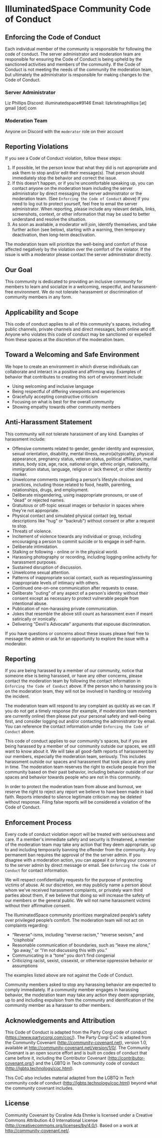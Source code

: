 # IlluminatedSpace Community Code of Conduct

## Enforcing the Code of Conduct

Each individual member of the community is responsible for following the code of conduct.
The server administrator and moderation team are responsible for ensuring the Code of Conduct is being upheld by the sanctioned activities and members of the community. If the Code of Conduct is not meeting the needs of the community the moderation team, but ultimately the administrator is responsible for making changes to the Code of Conduct.

### Server Administrator

Liz Phillips
Discord: illuminatedspace#9146
Email: lizkristinaphillips [at] gmail [dot] com

### Moderation Team

Anyone on Discord with the `moderator` role on their account

## Reporting Violations

If you see a Code of Conduct violation, follow these steps:

1. If possible, let the person know that what they did is not appropriate and ask them to stop and/or edit their message(s). That person should immediately stop the behavior and correct the issue.
2. If this doesn’t happen, or if you’re uncomfortable speaking up, you can contact anyone on the moderation team including the server administrator by direct messaging the server administrator or the moderation team. (See `Enforcing the Code of Conduct` above) If you need to log out to protect yourself, feel free to email the server administrator. When reporting, please include any relevant details, links, screenshots, context, or other information that may be used to better understand and resolve the situation.
3. As soon as available, a moderator will join, identify themselves, and take further action (see below), starting with a warning, then temporary deactivation, then long-term deactivation.

The moderation team will prioritize the well-being and comfort of those affected negatively by the violation over the comfort of the violator.
If the issue is with a moderator please contact the server administrator directly.

## Our Goal

This community is dedicated to providing an inclusive community for members to learn and socialize in a welcoming, respectful, and harassment-free environment. We do not tolerate harassment or discrimination of community members in any form.

## Applicability and Scope

This code of conduct applies to all of this community's spaces, including public channels, private channels and direct messages, both online and off. Anyone who violates this code of conduct may be sanctioned or expelled from these spaces at the discretion of the moderation team.

## Toward a Welcoming and Safe Environment

We hope to create an environment in which diverse individuals can collaborate and interact in a positive and affirming way. Examples of behavior that contributes to creating this sort of environment include:

- Using welcoming and inclusive language
- Being respectful of differing viewpoints and experiences
- Gracefully accepting constructive criticism
- Focusing on what is best for the overall community
- Showing empathy towards other community members

## Anti-Harassment Statement

This community will not tolerate harassment of any kind. Examples of harassment include:

- Offensive comments related to gender, gender identity and expression, sexual orientation, disability, mental illness, neuro(a)typicality, physical appearance, pregnancy status, veteran status, political affiliation, marital status, body size, age, race, national origin, ethnic origin, nationality, immigration status, language, religion or lack thereof, or other identity marker.
- Unwelcome comments regarding a person's lifestyle choices and practices, including those related to food, health, parenting, relationships, drugs, and employment.
- Deliberate misgendering, using inappropriate pronouns, or use of "dead" or rejected names.
- Gratuitous or off-topic sexual images or behavior in spaces where they're not appropriate.
- Physical contact and simulated physical contact (eg, textual descriptions like "hug" or "backrub") without consent or after a request to stop.
- Threats of violence.
- Incitement of violence towards any individual or group, including encouraging a person to commit suicide or to engage in self-harm.
- Deliberate intimidation.
- Stalking or following - online or in the physical world.
- Harassing photography or recording, including logging online activity for harassment purposes.
- Sustained disruption of discussion.
- Unwelcome sexual attention.
- Patterns of inappropriate social contact, such as requesting/assuming inappropriate levels of intimacy with others.
- Continued one-on-one communication after requests to cease.
- Deliberate "outing" of any aspect of a person's identity without their consent except as necessary to protect vulnerable people from intentional abuse.
- Publication of non-harassing private communication.
- Jokes that resemble the above still count as harassment even if meant satirically or ironically.
- Delivering "Devil's Advocate" arguments that espouse discrimination.

If you have questions or concerns about these issues please feel free to message the admin or ask for an opportunity to explore the issue with a moderator.

## Reporting

If you are being harassed by a member of our community, notice that someone else is being harassed, or have any other concerns, please contact the moderation team by following the contact information in `Enforcing the Code of Conduct` above. If the person who is harassing you is on the moderation team, they will not be involved in handling or resolving the incident.

The moderation team will respond to any complaint as quickly as we can. If you do not get a timely response (for example, if moderation team members are currently online) then please put your personal safety and well-being first, and consider logging out and/or contacting the administrator by email. You can reference the contact information under `Enforcing the Code of Conduct` above.

This code of conduct applies to our community's spaces, but if you are being harassed by a member of our community outside our spaces, we still want to know about it. We will take all good-faith reports of harassment by our members, especially the moderation team, seriously. This includes harassment outside our spaces and harassment that took place at any point in time. The moderation team reserves the right to exclude people from the community based on their past behavior, including behavior outside of our spaces and behavior towards people who are not in this community.

In order to protect the moderation team from abuse and burnout, we reserve the right to reject any report we believe to have been made in bad faith. Reports intended to silence legitimate criticism may be deleted without response. Filing false reports will be considered a violation of the Code of Conduct.

## Enforcement Process

Every code of conduct violation report will be treated with seriousness and care. If a member's immediate safety and security is threatened, a member of the moderation team may take any action that they deem appropriate, up to and including temporarily banning the offender from the community. Any permanent ban requires the approval of the the server admin. If you disagree with a moderation action, you can appeal it or bring your concerns to the server admin by direct message or email. See `Enforcing the Code of Conduct` for contact information.

We will respect confidentiality requests for the purpose of protecting victims of abuse. At our discretion, we may publicly name a person about whom we've received harassment complaints, or privately warn third parties about them, if we believe that doing so will increase the safety of our members or the general public. We will not name harassment victims without their affirmative consent.

The IlluminatedSpace community prioritizes marginalized people’s safety over privileged people’s comfort. The moderation team will not act on complaints regarding:

- “Reverse”-isms, including “reverse racism,” “reverse sexism,” and “cisphobia”
- Reasonable communication of boundaries, such as “leave me alone,” “go away,” or “I’m not discussing this with you.”
- Communicating in a “tone” you don’t find congenial
- Criticizing racist, sexist, cissexist, or otherwise oppressive behavior or assumptions

The examples listed above are not against the Code of Conduct.

Community members asked to stop any harassing behavior are expected to comply immediately. If a community member engages in harassing behavior, the moderation team may take any action they deem appropriate, up to and including expulsion from the community and identification of the community member as a harasser to other members.

## Acknowledgements and Attribution

This Code of Conduct is adapted from the Party Corgi code of conduct (https://www.partycorgi.com/coc/). The Party Corgi CoC is adapted from the Community Covenant (http://community-covenant.net), version 1.0, available at http://community-covenant.net/version/1/0/. The Community Covenant is an open source effort and is built on codes of conduct that came before it, including the Contributor Covenant (http://contributor-covenant.org/) and the LGBTQ in Tech community code of conduct (http://lgbtq.technology/coc.html).

This CoC also includes material adapted from the LGBTQ in Tech community code of conduct (http://lgbtq.technology/coc.html) beyond what the community covenant includes.

## License

Community Covenant by Coraline Ada Ehmke is licensed under a Creative Commons Attribution 4.0 International License (http://creativecommons.org/licenses/by/4.0/). Based on a work at http://community-covenant.net/.
